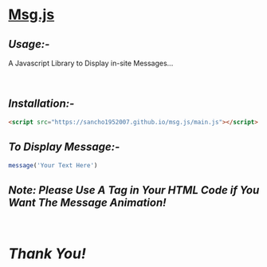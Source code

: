 # [Msg.js](https://sancho1952007.github.io/msg.js/)

## *Usage:-*
A Javascript Library to Display in-site Messages...

<br>

## *Installation:-*
```html
<script src="https://sancho1952007.github.io/msg.js/main.js"></script>
```

## *To Display Message:-*
```javascript
message('Your Text Here')
```

## ***Note: Please Use A <body> Tag in Your HTML Code if You Want The Message Animation!***
  
<br>
  
# ***Thank You!***
